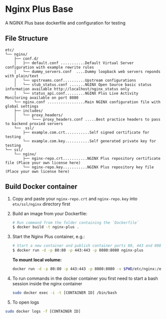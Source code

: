 # Nginx Plus Base

A NGINX Plus base dockerfile and configuration for testing

## File Structure

```
etc/
└── nginx/
    ├── conf.d/
    │   ├── default.conf ...........Default Virtual Server configuration with example rewrite rules
    │   └── dummy_servers.conf  ....Dummy loopback web servers reponds with plain/text
    │   └── upstreams.conf..........Upstream configurations
    │   └── stub_status.conf .......NGINX Open Source basic status information available http://localhost/nginx_status only
    │   └── status_api.conf.........NGINX Plus Live Activity Monitoring available on port 8080
    └── nginx.conf .................Main NGINX configuration file with global settings
    ├── includes/
    │   └── proxy_headers/
    │       └─── proxy_headers.conf .....Best practice headers to pass to backend proxied servers
    └──  ssl/
        ├── example.com.crt...........Self signed certificate for testing
        └── example.com.key...........Self generated private key for testing
└── ssl/
    └── nginx/
        ├── nginx-repo.crt...........NGINX Plus repository certificate file (Place your own license here)
        └── nginx-repo.key...........NGINX Plus repository key file (Place your own license here)
```

## Build Docker container

 1. Copy and paste your `nginx-repo.crt` and `nginx-repo.key` into `etx/ssl/nginx` directory first

 2. Build an image from your Dockerfile:
    ```bash
    # Run command from the folder containing the `Dockerfile`
    $ docker build -t nginx-plus .
    ```
 3. Start the Nginx Plus container, e.g.:
    ```bash
    # Start a new container and publish container ports 80, 443 and 8080 to the host
    $ docker run -d -p 80:80 -p 443:443 -p 8080:8080 nginx-plus
    ```

    **To mount local volume:**

    ```bash
    docker run -d -p 80:80 -p 443:443 -p 8080:8080 -v $PWD/etc/nginx:/etc/nginx nginx-plus
    ```

 4. To run commands in the docker container you first need to start a bash session inside the nginx container
    ```bash
    sudo docker exec -i -t [CONTAINER ID] /bin/bash
    ```
    
 5. To open logs
   ```bash
   sudo docker logs -f [CONTAINER ID]
   ```